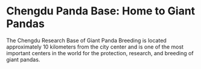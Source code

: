 # Chengdu Panda Base: Home to Giant Pandas

The Chengdu Research Base of Giant Panda Breeding is located approximately 10 kilometers from the city center and is one of the most important centers in the world for the protection, research, and breeding of giant pandas.

<YouTube link="https://youtu.be/PJrO4g5x78c?si=Jfsvs4P46Sb39L4y">
<template #cover><img src="../../assets/youtube/why-china-is-obsessed-with-pandas-inside-the-chengdu-panda-reserach-base.jpg" alt="Why China is Obsessed with Pandas" /></template>
<template #title>Why China is Obsessed with Pandas: Inside the Chengdu Panda Research Base</template>
<template #author>Wilko Wanders</template>
<template #description>Why is China Obsessed with pandas? There is good reason! </template>
</YouTube>
